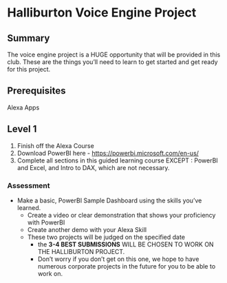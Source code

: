 # Halliburton Voice Engine Project

## Summary
The voice engine project is a HUGE opportunity that will be provided in this club. These are the things you’ll need to learn to get started and get ready for this project.

## Prerequisites
Alexa Apps

## Level 1
1. Finish off the Alexa Course
2. Download PowerBI here - https://powerbi.microsoft.com/en-us/
3. Complete all sections in this guided learning course EXCEPT : PowerBI and Excel, and Intro to DAX, which are not necessary.
### Assessment
* Make a basic, PowerBI Sample Dashboard using the skills you’ve learned. 
  * Create a video or clear demonstration that shows your proficiency with PowerBI
  * Create another demo with your Alexa Skill
  * These two projects will be judged on the specified date
    * the __3-4 BEST SUBMISSIONS__ WILL BE CHOSEN TO WORK ON THE HALLIBURTON PROJECT. 
    * Don’t worry if you don’t get on this one, we hope to have numerous corporate projects in the future for you to be able to work on.
